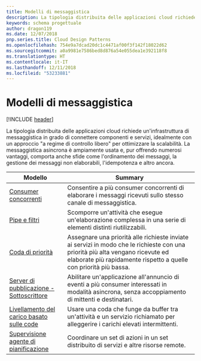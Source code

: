 ```yaml
---
title: Modelli di messaggistica
description: La tipologia distribuita delle applicazioni cloud richiede un'infrastruttura di messaggistica in grado di connettere componenti e servizi, idealmente con un approccio "a regime di controllo libero" per ottimizzare la scalabilità. La messaggistica asincrona è ampiamente usata e, pur offrendo numerosi vantaggi, comporta anche sfide come l'ordinamento dei messaggi, la gestione dei messaggi non elaborabili, l'idempotenza e altro ancora.
keywords: schema progettuale
author: dragon119
ms.date: 12/07/2018
pnp.series.title: Cloud Design Patterns
ms.openlocfilehash: 754e9a7dcad20dc1c4471af00f3f142f18022d62
ms.sourcegitcommit: a0a9981e7586bed8d876a54e055dea1e392118f8
ms.translationtype: HT
ms.contentlocale: it-IT
ms.lasthandoff: 12/11/2018
ms.locfileid: "53233881"
---
```

# <a name="messaging-patterns"></a>Modelli di messaggistica

[!INCLUDE [header](../../_includes/header.md)]

La tipologia distribuita delle applicazioni cloud richiede un'infrastruttura di messaggistica in grado di connettere componenti e servizi, idealmente con un approccio "a regime di controllo libero" per ottimizzare la scalabilità. La messaggistica asincrona è ampiamente usata e, pur offrendo numerosi vantaggi, comporta anche sfide come l'ordinamento dei messaggi, la gestione dei messaggi non elaborabili, l'idempotenza e altro ancora.

| Modello | Summary |
| ------- | ------- |
| [Consumer concorrenti](../competing-consumers.md) | Consentire a più consumer concorrenti di elaborare i messaggi ricevuti sullo stesso canale di messaggistica. |
| [Pipe e filtri](../pipes-and-filters.md) | Scomporre un'attività che esegue un'elaborazione complessa in una serie di elementi distinti riutilizzabili. |
| [Coda di priorità](../priority-queue.md) | Assegnare una priorità alle richieste inviate ai servizi in modo che le richieste con una priorità più alta vengano ricevute ed elaborate più rapidamente rispetto a quelle con priorità più bassa. |
| [Server di pubblicazione - Sottoscrittore](../publisher-subscriber.md) | Abilitare un'applicazione all'annuncio di eventi a più consumer interessati in modalità asincrona, senza accoppiamento di mittenti e destinatari. |
| [Livellamento del carico basato sulle code](../queue-based-load-leveling.md) | Usare una coda che funge da buffer tra un'attività e un servizio richiamato per alleggerire i carichi elevati intermittenti. |
| [Supervisione agente di pianificazione](../scheduler-agent-supervisor.md) | Coordinare un set di azioni in un set distribuito di servizi e altre risorse remote. |
